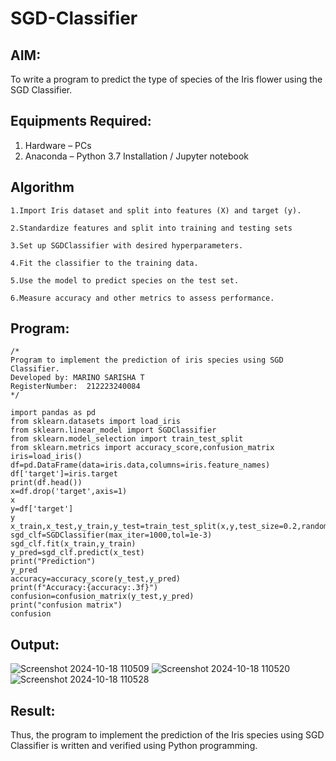 # SGD-Classifier
## AIM:
To write a program to predict the type of species of the Iris flower using the SGD Classifier.

## Equipments Required:
1. Hardware – PCs
2. Anaconda – Python 3.7 Installation / Jupyter notebook

## Algorithm
```
1.Import Iris dataset and split into features (X) and target (y).

2.Standardize features and split into training and testing sets

3.Set up SGDClassifier with desired hyperparameters.

4.Fit the classifier to the training data.

5.Use the model to predict species on the test set.

6.Measure accuracy and other metrics to assess performance.
```
## Program:
```
/*
Program to implement the prediction of iris species using SGD Classifier.
Developed by: MARINO SARISHA T
RegisterNumber:  212223240084
*/

import pandas as pd
from sklearn.datasets import load_iris
from sklearn.linear_model import SGDClassifier
from sklearn.model_selection import train_test_split
from sklearn.metrics import accuracy_score,confusion_matrix
iris=load_iris()
df=pd.DataFrame(data=iris.data,columns=iris.feature_names)
df['target']=iris.target
print(df.head())
x=df.drop('target',axis=1)
x
y=df['target']
y
x_train,x_test,y_train,y_test=train_test_split(x,y,test_size=0.2,random_state=42)
sgd_clf=SGDClassifier(max_iter=1000,tol=1e-3)
sgd_clf.fit(x_train,y_train)
y_pred=sgd_clf.predict(x_test)
print("Prediction")
y_pred
accuracy=accuracy_score(y_test,y_pred)
print(f"Accuracy:{accuracy:.3f}")
confusion=confusion_matrix(y_test,y_pred)
print("confusion matrix")
confusion
```

## Output:
![Screenshot 2024-10-18 110509](https://github.com/user-attachments/assets/31894a0a-7448-4fe7-926a-83903ffcedda)
![Screenshot 2024-10-18 110520](https://github.com/user-attachments/assets/8212dac3-865e-4383-b84c-876362c276bb)
![Screenshot 2024-10-18 110528](https://github.com/user-attachments/assets/f3d3f548-cc27-44e4-b0f3-786792dab12e)


## Result:
Thus, the program to implement the prediction of the Iris species using SGD Classifier is written and verified using Python programming.
